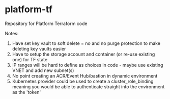 # platform-tf
Repository for Platform Terraform code

Notes: 
1) Have set key vault to soft delete = no and no purge protection to make deleting key vaults easier
2) Have to setup the storage account and container (or re-use existing one) for TF state
3) IP ranges will be hard to define as choices in code - maybe use existing VNET and add new subnet(s)
4) No point creating an ACR/Event Hub/bastion in dynamic environment
5) Kubernetes provider could be used to create a cluster_role_binding meaning you would be able to authenticate straight into the environment as the 'token'